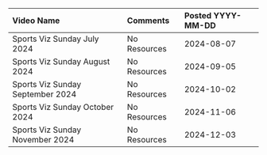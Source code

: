 | Video Name                                                                         | Comments                                        | Posted  YYYY-MM-DD                                    |
|:-----------------------------|:-----| :-----| 
| Sports Viz Sunday July 2024 | No Resources | 2024-08-07 |
| Sports Viz Sunday August 2024 | No Resources | 2024-09-05 |
| Sports Viz Sunday September 2024 | No Resources |2024-10-02 |
| Sports Viz Sunday October 2024 | No Resources | 2024-11-06 |
| Sports Viz Sunday November 2024 | No Resources | 2024-12-03 |
